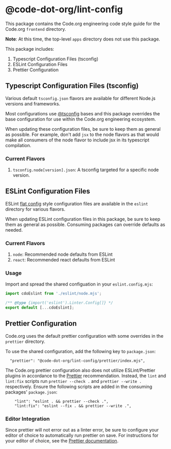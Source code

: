 # @code-dot-org/lint-config

This package contains the Code.org engineering code style guide for the Code.org `frontend` directory.

**Note**: At this time, the top-level `apps` directory does not use this package.

This package includes:

1. Typescript Configuration Files (tsconfig)
2. ESLint Configuration Files
3. Prettier Configuration

## Typescript Configuration Files (tsconfig)

Various default `tsconfig.json` flavors are available for different Node.js versions and frameworks.

Most configurations use [@tsconfig](https://github.com/tsconfig/bases/tree/main) bases and this package
overrides the base configuration for use within the Code.org engineering ecosystem.

When updating these configuration files, be sure to keep them as general as possible. For example, don't
add `jsx` to the node flavors as that would make all consumers of the node flavor to include jsx in its
typescript compilation.

### Current Flavors

1. `tsconfig.node[version].json`: A tsconfig targeted for a specific node version.

## ESLint Configuration Files

ESLint [flat config](https://eslint.org/docs/latest/use/configure/configuration-files) style configuration files are available
in the `eslint` directory for various flavors.

When updating ESLint configuration files in this package, be sure to keep them as general as possible.
Consuming packages can override defaults as needed.

### Current Flavors

1. `node`: Recommended node defaults from ESLint
2. `react`: Recommended react defaults from ESLint

### Usage

Import and spread the shared configuation in your `eslint.config.mjs`:

```js
import cdoEslint from './eslint/node.mjs';

/** @type {import('eslint').Linter.Config[]} */
export default [...cdoEslint];
```

## Prettier Configuration

Code.org uses the default prettier configuration with some overrides in the `prettier` directory.

To use the shared configuration, add the following key to `package.json`:

```
  "prettier": "@code-dot-org/lint-config/prettier/index.mjs",
```

The Code.org prettier configuration also does not utilize ESLint/Prettier plugins in accordance to the
[Prettier](https://prettier.io/docs/en/integrating-with-linters) recommendation. Instead, the `lint` and
`lint:fix` scripts run `prettier --check .` and `prettier --write .` respectively. Ensure the following scripts
are added in the consuming packages' `package.json`:

```
    "lint": "eslint . && prettier --check .",
    "lint:fix": "eslint --fix . && prettier --write .",
```

### Editor Integration

Since prettier will not error out as a linter error, be sure to configure your editor of choice to automatically
run prettier on save. For instructions for your editor of choice, see the [Prettier documentation](https://prettier.io/docs/en/editors).
